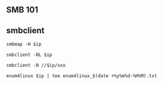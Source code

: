 ## SMB 101

## smbclient
```
smbmap -H $ip
```
```
smbclient -NL $ip
```
```
smbclient -N //$ip/xxx
```
```
enum4linux $ip | tee enum4linux_$(date +%y%m%d-%H%M).txt
```

```
```